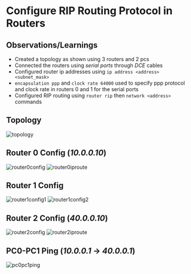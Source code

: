 # Configure RIP Routing Protocol in Routers

## Observations/Learnings
- Created a topology as shown using 3 routers and 2 pcs
- Connected the routers using _serial ports_ through _DCE_ cables 
- Configured router ip addresses using `ip address <address> <subnet_mask>`
- `encapsulation ppp` and `clock rate 64000` used to specify ppp protocol and clock rate in routers 0 and 1 for the serial ports
- Configured RIP routing using `router rip` then `network <address>` commands

## Topology
![topology](Topology.png)

## Router 0 Config (_10.0.0.10_)
![router0config](router0config.png)
![router0iproute](router0iproute.png)

## Router 1 Config
![router1config1](router1config1.png)
![router1config2](router1config2.png)

## Router 2 Config (_40.0.0.10_)
![router2config](router2config.png)
![router2iproute](router2iproute.png)

## PC0-PC1 Ping (_10.0.0.1_ -> _40.0.0.1_)
![pc0pc1ping](pc0pc1ping.png)
